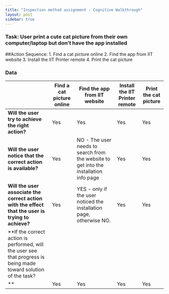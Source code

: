 ```yaml
---
title: "Inspection method assignment - Cognitive Walkthrough"
layout: post
sidebar: true
---
```


### Task: User print a cute cat picture from their own computer/laptop but  don’t have the app installed

##Action Sequence:
    1. Find a cat picture online
    2. Find the app from IIT website
    3. Install the IIT Printer remote
    4. Print the cat picture

### Data

|            | **Find a cat picture online** | **Find the app from IIT website** | **Install the IIT Printer remote** | **Print the cat picture** |
|------------|------------------|-------------------|-------------------------|-----------------|
| **Will the user try to achieve the right action?** | Yes              | Yes               | Yes                     | Yes             |
| **Will the user notice that the correct action is available?** | Yes              | NO - The user needs to search from the website to get into the installation info page              | Yes                     | Yes             |
| **Will the user associate the correct action with the effect that the user is trying to achieve?** | Yes              | YES - only if the user noticed the installation page, otherwise NO.               | Yes                     | Yes             |
| **If the correct action is performed, will the user see that progress is being made toward solution of the task?
** | Yes              | Yes               | Yes                     | Yes             |



